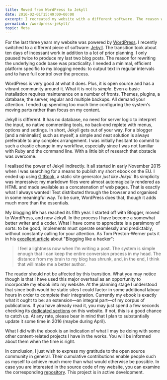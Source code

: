```yaml
---
title: Moved from WordPress to Jekyll
date: 2016-02-01T15:49:00+00:00
excerpt: I recreated my website with a different software. The reason was practicality. The reader is not affected by this change.
permalink: /wordpress-jekyll/
topic: Meta
---
```

For the last three years my website was powered by [WordPress](https://wordpress.org). I recently switched to a different piece of software: [Jekyll](http://jekyllrb.com/). The transition took about ten days of incessant work in addition to a lot of prior planning. I only paused twice to produce my last two blog posts. The reason for rewriting the underlying code base was practicality. I needed a minimal, efficient platform specific to my blogging needs: to output text in regular intervals and to have full control over the process.

WordPress is very good at what it does. Plus, it is open source and has a vibrant community around it. What it is not is *simple*. Even a basic installation requires maintenance on a number of fronts. Themes, plugins, a database, the server, regular and multiple backups. All demand your attention. I ended up spending too much time configuring the system's moving parts rather than focus on my content.

Jekyll is different. It has no database, no need for server logic to interpret the input, no native commenting tools, no back-end replete with menus, options and settings. In short, Jekyll gets out of your way. For a blogger [and a minimalist] such as myself, a simple and neat solution is always preferable to any complex arrangement. I was initially hesitant to commit to such a drastic change in my workflow, especially since I was not familiar with Ruby and the command line. With a little bit of research that obstacle was overcome.

I realised the power of Jekyll indirectly. It all started in early November 2015 when I was searching for a means to publish my short ebook on the EU. I ended up using [GitBook](https://www.gitbook.com/), a static site generator *just like Jekyll*. Its simplicity was impressive: my markdown files were almost automagically rendered as HTML and made available as a concatenation of web pages. That is exactly what I always wanted! Text distributed through the browser and organised in some meaningful way. To be sure, WordPress does that, though it adds much more than the essentials.

My blogging life has reached its fifth year. I started off with Blogger, moved to WordPress, and now Jekyll. In the process I have become a somewhat better writer and a coder. What I have come to appreciate is a parsimony of sorts: to be good, implements must operate seamlessly and predictably, without constantly calling for your attention. As Tom Preston-Werner puts it in his [excellent article](http://tom.preston-werner.com/2008/11/17/blogging-like-a-hacker.html) about "Blogging like a hacker":

> I feel a lightness now when I’m writing a post. The system is simple enough that I can keep the entire conversion process in my head. The distance from my brain to my blog has shrunk, and, in the end, I think that will make me a better author.

The reader should not be affected by this transition. What you may notice though is that I have used this major overhaul as an opportunity to incorporate my ebook into my website. At the planning stage I understood that since both would be static sites I could factor in some additional labour hours in order to complete their integration. Currently my ebook is exactly what it ought to be: an extension—an integral part—of my corpus of publications. If you have already read it, you may just spend a few seconds checking its [dedicated sections](/euhandbook/) on this website. If not, this is a good chance to catch up. At any rate, please bear in mind that I plan to substantially update it some time in 2016 (maybe during April).

What I did with the ebook is an indication of what I may be doing with some other content-related projects I have in the works. You will be informed about them when the time is right.

In conclusion, I just wish to express my gratitude to the open source community in general. Their cumulative contributions enable people such as myself to achieve much more than what would otherwise be possible. In case you are interested in the source code of my website, you can examine the corresponding [repository](https://gitlab.com/protesilaos/protesilaos.gitlab.io). This project is in active development.
